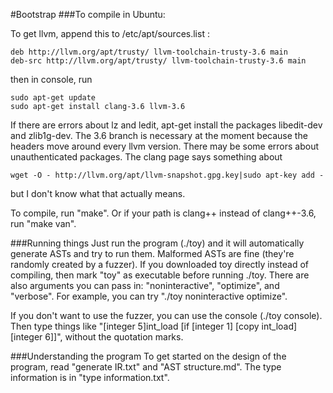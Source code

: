 #Bootstrap
###To compile in Ubuntu:

To get llvm, append this to /etc/apt/sources.list :
```
deb http://llvm.org/apt/trusty/ llvm-toolchain-trusty-3.6 main
deb-src http://llvm.org/apt/trusty/ llvm-toolchain-trusty-3.6 main
```

then in console, run
```
sudo apt-get update
sudo apt-get install clang-3.6 llvm-3.6
```

If there are errors about lz and ledit, apt-get install the packages libedit-dev and zlib1g-dev. The 3.6 branch is necessary at the moment because the headers move around every llvm version.
There may be some errors about unauthenticated packages. The clang page says something about
```
wget -O - http://llvm.org/apt/llvm-snapshot.gpg.key|sudo apt-key add -
```
but I don't know what that actually means.

To compile, run "make". Or if your path is clang++ instead of clang++-3.6, run "make van".


###Running things
Just run the program (./toy) and it will automatically generate ASTs and try to run them. Malformed ASTs are fine (they're randomly created by a fuzzer). If you downloaded toy directly instead of compiling, then mark "toy" as executable before running ./toy. There are also arguments you can pass in: "noninteractive", "optimize", and "verbose". For example, you can try "./toy noninteractive optimize".

If you don't want to use the fuzzer, you can use the console (./toy console). Then type things like "[integer 5]int_load [if [integer 1] [copy int_load] [integer 6]]", without the quotation marks.

###Understanding the program
To get started on the design of the program, read "generate IR.txt" and "AST structure.md". The type information is in "type information.txt".